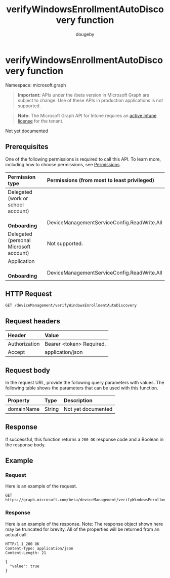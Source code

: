 ﻿---
title: "verifyWindowsEnrollmentAutoDiscovery function"
description: "Not yet documented"
author: "dougeby"
localization_priority: Normal
ms.prod: "intune"
doc_type: apiPageType
---

# verifyWindowsEnrollmentAutoDiscovery function

Namespace: microsoft.graph

> **Important:** APIs under the /beta version in Microsoft Graph are subject to change. Use of these APIs in production applications is not supported.

> **Note:** The Microsoft Graph API for Intune requires an [active Intune license](https://go.microsoft.com/fwlink/?linkid=839381) for the tenant.

Not yet documented

## Prerequisites

One of the following permissions is required to call this API. To learn more, including how to choose permissions, see [Permissions](/graph/permissions-reference).

| Permission type                        | Permissions (from most to least privileged) |
| :------------------------------------- | :------------------------------------------ |
| Delegated (work or school account)     |                                             |
| &nbsp; &nbsp; **Onboarding**           | DeviceManagementServiceConfig.ReadWrite.All |
| Delegated (personal Microsoft account) | Not supported.                              |
| Application                            |                                             |
| &nbsp; &nbsp; **Onboarding**           | DeviceManagementServiceConfig.ReadWrite.All |

## HTTP Request

<!-- {
  "blockType": "ignored"
}
-->

```http
GET /deviceManagement/verifyWindowsEnrollmentAutoDiscovery
```

## Request headers

| Header        | Value                          |
| :------------ | :----------------------------- |
| Authorization | Bearer &lt;token&gt; Required. |
| Accept        | application/json               |

## Request body

In the request URL, provide the following query parameters with values.
The following table shows the parameters that can be used with this function.

| Property   | Type   | Description        |
| :--------- | :----- | :----------------- |
| domainName | String | Not yet documented |

## Response

If successful, this function returns a `200 OK` response code and a Boolean in the response body.

## Example

### Request

Here is an example of the request.

```http
GET https://graph.microsoft.com/beta/deviceManagement/verifyWindowsEnrollmentAutoDiscovery(domainName='parameterValue')
```

### Response

Here is an example of the response. Note: The response object shown here may be truncated for brevity. All of the properties will be returned from an actual call.

```http
HTTP/1.1 200 OK
Content-Type: application/json
Content-Length: 21

{
  "value": true
}
```
